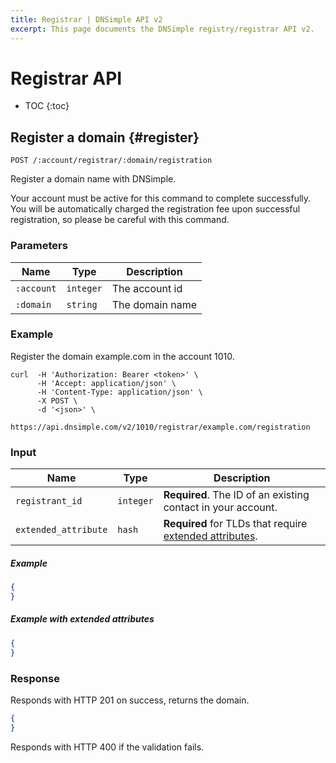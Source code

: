 ```yaml
---
title: Registrar | DNSimple API v2
excerpt: This page documents the DNSimple registry/registrar API v2.
---
```


# Registrar API

* TOC
{:toc}


## Register a domain {#register}

    POST /:account/registrar/:domain/registration

Register a domain name with DNSimple.

Your account must be active for this command to complete successfully.
You will be automatically charged the registration fee upon successful registration, so please be careful with this command.

### Parameters

Name | Type | Description
-----|------|------------
`:account` | `integer` | The account id
`:domain` | `string` | The domain name

### Example

Register the domain example.com in the account 1010.

    curl  -H 'Authorization: Bearer <token>' \
          -H 'Accept: application/json' \
          -H 'Content-Type: application/json' \
          -X POST \
          -d '<json>' \
          https://api.dnsimple.com/v2/1010/registrar/example.com/registration

### Input

Name | Type | Description
-----|------|------------
`registrant_id` | `integer` | **Required**. The ID of an existing contact in your account.
`extended_attribute` | `hash` | **Required** for TLDs that require [extended attributes](/extended-attributes/).

##### Example

~~~json
{
}
~~~

##### Example with extended attributes

~~~json
{
}
~~~

### Response

Responds with HTTP 201 on success, returns the domain.

~~~json
{
}
~~~

Responds with HTTP 400 if the validation fails.

